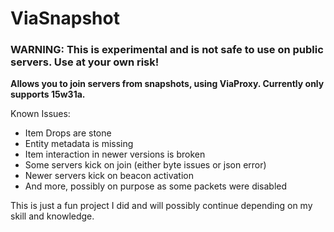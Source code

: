 # ViaSnapshot
### WARNING: This is experimental and is not safe to use on public servers. Use at your own risk!
**Allows you to join servers from snapshots, using ViaProxy. Currently only supports 15w31a.**

Known Issues:
- Item Drops are stone
- Entity metadata is missing
- Item interaction in newer versions is broken
- Some servers kick on join (either byte issues or json error)
- Newer servers kick on beacon activation
- And more, possibly on purpose as some packets were disabled

This is just a fun project I did and will possibly continue depending on my skill and knowledge.
